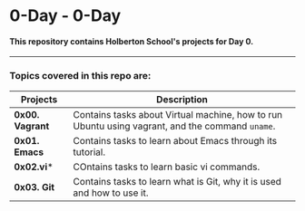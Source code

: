 # 0-Day - 0-Day
#### This repository contains Holberton School's projects for Day 0.
-------------
### Topics covered in this repo are:
| Projects | Description|
|-------|------------|
|**0x00. Vagrant**| Contains tasks about Virtual machine, how to run Ubuntu using vagrant, and the command `uname`.|
|**0x01. Emacs**| Contains tasks to learn about Emacs through its tutorial.|
|**0x02.vi***| COntains tasks to learn basic vi commands.|
|**0x03. Git**| Contains tasks to learn what is Git, why it is used and how to use it.|

